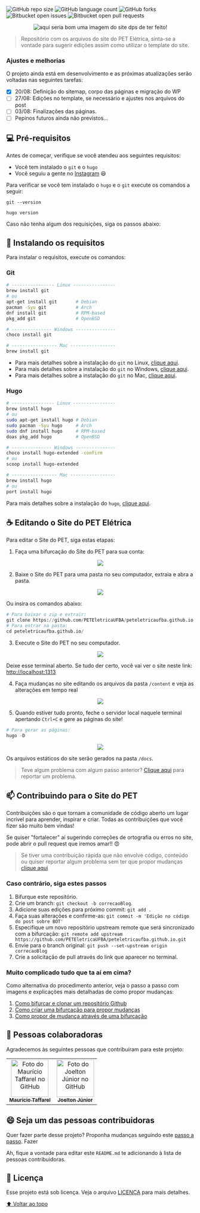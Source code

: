 
<!-- <h1 align="center" id="site-do-pet">
  <br>
  <a href="#"><img src="https://raw.githubusercontent.com/PETEletricaUFBA/peteletricaufba.github.io/main/static/images/logo.png" alt="Just a simple icon" width="100px"></a>
  <br>
  Site do PET Elétrica
  <br>
</h1>  LOGO DUPLICADA?????-->

<!---Esses são exemplos. Veja https://shields.io para outras pessoas ou para personalizar este conjunto de escudos. Você pode querer incluir dependências, status do projeto e informações de licença aqui--->

![GitHub repo size](https://img.shields.io/github/languages/code-size/PETEletricaUFBA/peteletricaufba.github.io?style=for-the-badge)
![GitHub language count](https://img.shields.io/github/languages/count/PETEletricaUFBA/peteletricaufba.github.io?style=for-the-badge)
![GitHub forks](https://img.shields.io/github/forks/PETEletricaUFBA/peteletricaufba.github.io?style=for-the-badge)
![Bitbucket open issues](https://img.shields.io/bitbucket/issues/PETEletricaUFBA/peteletricaufba.github.io?style=for-the-badge)
![Bitbucket open pull requests](https://img.shields.io/bitbucket/pr-raw/PETEletricaUFBA/peteletricaufba.github.io?style=for-the-badge)

<center>
<img src="https://raw.githubusercontent.com/PETEletricaUFBA/peteletricaufba.github.io/main/static/images/logo.png" alt="aqui seria bom uma imagem do site dps de ter feito!">
</center>

> Repositório com os arquivos do site do PET Elétrica, sinta-se a vontade para sugerir edições assim como utilizar o template do site.

### Ajustes e melhorias

O projeto ainda está em desenvolvimento e as próximas atualizações serão voltadas nas seguintes tarefas:

- [x] 20/08: Definição do sitemap, corpo das páginas e migração do WP
- [ ] 27/08: Edições no template, se necessário e ajustes nos arquivos do post
- [ ] 03/08: Finalizações das páginas.
- [ ] Pepinos futuros ainda não previstos...

## 💻 Pré-requisitos

Antes de começar, verifique se você atendeu aos seguintes requisitos:
<!---Estes são apenas requisitos de exemplo. Adicionar, duplicar ou remover conforme necessário--->
- Você tem instalado o `git` e o `hugo`
- Você seguiu a gente no [Instagram](https://www.instagram.com/peteletricaufba/) :laughing:

Para verificar se você tem instalado o `hugo` e o `git` execute os comandos a seguir:

```
git --version
```

```
hugo version
```

Caso não tenha algum dos requisições, siga os passos abaixo:

## 🚀 Instalando os requisitos

Para instalar o requisitos, execute os comandos:

### Git

```bash
# ---------------- Linux ----------------
brew install git
# ou 
apt-get install git       # Debian
pacman -Syu git           # Arch
dnf install git           # RPM-based
pkg_add git               # OpenBSD

# --------------- Windows ---------------
choco install git

# ----------------- Mac -----------------
brew install git
```

- Para mais detalhes sobre a instalação do `git` no Linux, [clique aqui](https://git-scm.com/download/linux).
- Para mais detalhes sobre a instalação do `git` no Windows, [clique aqui](https://git-scm.com/download/windows).
- Para mais detalhes sobre a instalação do `git` no Mac, [clique aqui](https://git-scm.com/download/mac).

### Hugo

```bash
# ---------------- Linux ----------------
brew install hugo
# ou 
sudo apt-get install hugo # Debian
sudo pacman -Syu hugo     # Arch
sudo dnf install hugo     # RPM-based
doas pkg_add hugo         # OpenBSD

# --------------- Windows ---------------
choco install hugo-extended -confirm
# ou
scoop install hugo-extended

# ----------------- Mac -----------------
brew install hugo
# ou
port install hugo
```

Para mais detalhes sobre a instalação do `hugo`, [clique aqui](https://gohugo.io/getting-started/installing).

## ☕ Editando o Site do PET Elétrica

Para editar o Site do PET, siga estas etapas:

1. Faça uma bifurcação do Site do PET para sua conta:

<center>
<img src="assets/forking.gif">
</center>

2. Baixe o Site do PET para uma pasta no seu computador, extraia e abra a pasta.

<center>
<img src="assets/download.gif">
</center>

Ou insira os comandos abaixo:

```python
# Para baixar o zip e extrair:
git clone https://github.com/PETEletricaUFBA/peteletricaufba.github.io.git
# Para entrar na pasta:
cd peteletricaufba.github.io/
```

3. Execute o Site do PET no seu computador.

<center>
<img src="assets/execute.gif">
</center>

Deixe esse terminal aberto. Se tudo der certo, você vai ver o site neste link: [http://localhost:1313](http://localhost:1313)

4. Faça mudanças no site editando os arquivos da pasta `/content` e veja as alterações em tempo real

<center>
<img src="assets/editing.gif">
</center>

5. Quando estiver tudo pronto, feche o servidor local naquele terminal apertando `Ctrl+C` e gere as páginas do site!

```python
# Para gerar as páginas:
hugo -D
```

<center>
<img src="assets/generate.gif">
</center>

Os arquivos estáticos do site serão gerados na pasta `/docs`.

> Teve algum problema com algum passo anterior? [Clique aqui](https://github.com/PETEletricaUFBA/peteletricaufba.github.io/issues/new) para reportar um problema.

<h2 id="contribuir">📫 Contribuindo para o Site do PET</h2>

<!---Se o seu README for longo ou se você tiver algum processo ou etapas específicas que deseja que os contribuidores sigam, considere a criação de um arquivo CONTRIBUTING.md separado--->
Contribuições são o que tornam a comunidade de código aberto um lugar incrível para aprender, inspirar e criar. Todas as contribuições que você fizer são muito bem vindas!

Se quiser "fortalecer" aí sugerindo correções de ortografia ou erros no site, pode abrir o pull request que iremos amar!! :heart_eyes:

> Se tiver uma contribuição rápida que não envolve código, conteúdo ou quiser reportar algum problema sem ter que propor mudanças [clique aqui](https://github.com/PETEletricaUFBA/peteletricaufba.github.io/issues/new)

### Caso contrário, siga estes passos

1. Bifurque este repositório.
2. Crie um branch: `git checkout -b correcaoBlog`.
3. Adicione suas edições para próximo commit: `git add .`
4. Faça suas alterações e confirme-as: `git commit -m 'Edição no código do post sobre BOT'`
5. Especifique um novo repositório upstream remote que será sincronizado com a bifurcação: `git remote add upstream https://github.com/PETEletricaUFBA/peteletricaufba.github.io.git`
6. Envie para o branch original: `git push --set-upstream origin correcaoBlog`
7. Crie a solicitação de pull através do link que aparecer no terminal.

### Muito complicado tudo que ta aí em cima?

Como alternativa do procedimento anterior, veja o passo a passo com imagens e explicações mais detalhadas de como propor mudanças:

1. [Como bifurcar e clonar um repositório Github](https://docs.github.com/pt/github/getting-started-with-github/quickstart/fork-a-repo)
2. [Como criar uma bifurcação para propor mudanças](https://docs.github.com/pt/github/collaborating-with-pull-requests/proposing-changes-to-your-work-with-pull-requests/creating-and-deleting-branches-within-your-repository)
3. [Como propor de mudança através de uma bifurcação](https://docs.github.com/pt/github/collaborating-with-pull-requests/proposing-changes-to-your-work-with-pull-requests/creating-a-pull-request-from-a-fork)

## 🤝 Pessoas colaboradoras

Agradecemos às seguintes pessoas que contribuíram para este projeto:

<table>
  <tr>
    <td align="center">
      <a href="https://github.com/taffarel55">
        <img src="https://avatars3.githubusercontent.com/u/18634201" width="100px;" alt="Foto do Maurício Taffarel no GitHub"/><br>
        <sub>
          <b>Maurício Taffarel</b>
        </sub>
      </a>
    </td>
    <td align="center">
      <a href="https://github.com/freedxmgxd/">
        <img src="https://avatars.githubusercontent.com/u/48675334?v=4" width="100px;" alt="Foto do Joelton Júnior no GitHub"/><br>
        <sub>
          <b>Joelton Júnior</b>
        </sub>
      </a>
    </td>
    <!--
    <td align="center">
      <a href="#">
        <img src="https://s2.glbimg.com/FUcw2usZfSTL6yCCGj3L3v3SpJ8=/smart/e.glbimg.com/og/ed/f/original/2019/04/25/zuckerberg_podcast.jpg" width="100px;" alt="Foto do Mark Zuckerberg"/><br>
        <sub>
          <b>Mark Zuckerberg</b>
        </sub>
      </a>
    </td>
    <td align="center">
      <a href="#">
        <img src="https://miro.medium.com/max/360/0*1SkS3mSorArvY9kS.jpg" width="100px;" alt="Foto do Steve Jobs"/><br>
        <sub>
          <b>Steve Jobs</b>
        </sub>
      </a>
    </td>
    -->
  </tr>
</table>

## 😄 Seja um das pessoas contribuidoras<br>

Quer fazer parte desse projeto? Proponha mudanças seguindo este [passo a passo](#contribuir). Fazer

Ah, fique a vontade para editar este `README.md` te adicionando à lista de pessoas contribuidoras.

## 📝 Licença

Esse projeto está sob licença. Veja o arquivo [LICENÇA](LICENSE) para mais detalhes.

[⬆ Voltar ao topo](#site-do-pet)<br>
